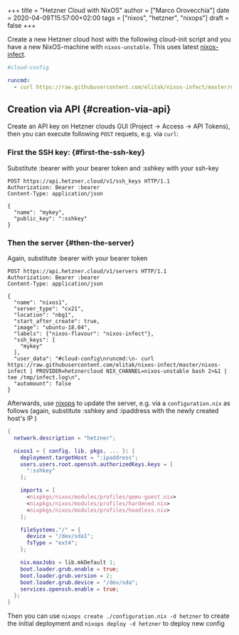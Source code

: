 +++
title = "Hetzner Cloud with NixOS"
author = ["Marco Orovecchia"]
date = 2020-04-09T15:57:00+02:00
tags = ["nixos", "hetzner", "nixops"]
draft = false
+++

Create a new Hetzner cloud host with the following cloud-init script and you have a new NixOS-machine with `nixos-unstable`. This uses latest [nixos-infect](https://github.com/elitak/nixos-infect).

<!--more-->

```yaml
#cloud-config

runcmd:
  - curl https://raw.githubusercontent.com/elitak/nixos-infect/master/nixos-infect | PROVIDER=hetznercloud NIX_CHANNEL=nixos-unstable bash 2>&1 | tee /tmp/infect.log
```


## Creation via API {#creation-via-api}

Create an API key on Hetzner clouds GUI (Project -> Access -> API Tokens), then you can execute following `POST` requets, e.g. via `curl`:


### First the SSH key: {#first-the-ssh-key}

Substitute :bearer with your bearer token and :sshkey with your ssh-key

```http
POST https://api.hetzner.cloud/v1/ssh_keys HTTP/1.1
Authorization: Bearer :bearer
Content-Type: application/json

{
  "name": "mykey",
  "public_key": ":sshkey"
}
```


### Then the server {#then-the-server}

Again, substitute :bearer with your bearer token

```http
POST https://api.hetzner.cloud/v1/servers HTTP/1.1
Authorization: Bearer :bearer
Content-Type: application/json

{
  "name": "nixos1",
  "server_type": "cx21",
  "location": "nbg1",
  "start_after_create": true,
  "image": "ubuntu-18.04",
  "labels": {"nixos-flavour": "nixos-infect"},
  "ssh_keys": [
    "mykey"
  ],
  "user_data": "#cloud-config\nruncmd:\n- curl https://raw.githubusercontent.com/elitak/nixos-infect/master/nixos-infect | PROVIDER=hetznercloud NIX_CHANNEL=nixos-unstable bash 2>&1 | tee /tmp/infect.log\n",
  "automount": false
}
```

Afterwards, use [nixops](https://releases.nixos.org/nixops/latest/manual/manual.html) to update the server, e.g. via a `configuration.nix` as follows (again, substitute :sshkey and :ipaddress with the newly created host's IP )

```nix
{
  network.description = "hetzner";

  nixos1 = { config, lib, pkgs, ... }: {
    deployment.targetHost = ":ipaddress";
    users.users.root.openssh.authorizedKeys.keys = [
      ":sshkey"
    ];

    imports = [
      <nixpkgs/nixos/modules/profiles/qemu-guest.nix>
      <nixpkgs/nixos/modules/profiles/hardened.nix>
      <nixpkgs/nixos/modules/profiles/headless.nix>
    ];

    fileSystems."/" = {
      device = "/dev/sda1";
      fsType = "ext4";
    };

    nix.maxJobs = lib.mkDefault 1;
    boot.loader.grub.enable = true;
    boot.loader.grub.version = 2;
    boot.loader.grub.device = "/dev/sda";
    services.openssh.enable = true;
  };
}
```

Then you can use `nixops create ./configuration.nix -d hetzner` to create the initial deployment and `nixops deploy -d hetzner` to deploy new config
